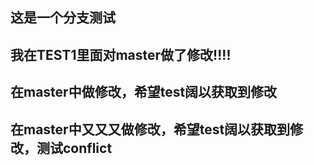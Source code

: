 ## 这是一个分支测试


## 我在TEST1里面对master做了修改!!!!

## 在master中做修改，希望test阔以获取到修改

## 在master中又又又做修改，希望test阔以获取到修改，测试conflict
